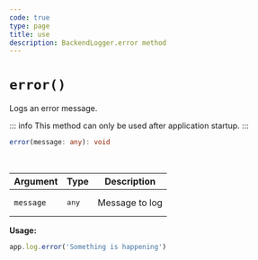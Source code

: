 ```yaml
---
code: true
type: page
title: use
description: BackendLogger.error method
---
```


# `error()`

Logs an error message.

::: info
This method can only be used after application startup.
:::

```ts
error(message: any): void
```

<br/>

| Argument  | Type           | Description    |
|-----------|----------------|----------------|
| `message` | <pre>any</pre> | Message to log |

**Usage:**

```js
app.log.error('Something is happening')
```
